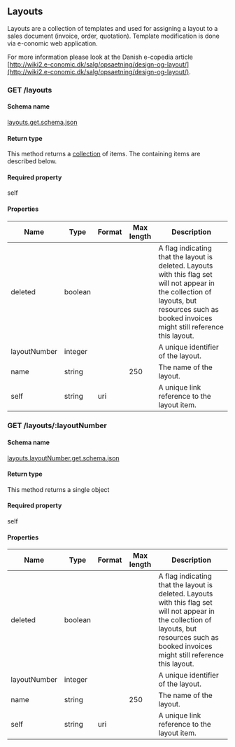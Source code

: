 ## Layouts

Layouts are a collection of templates and used for assigning a layout to a sales document (invoice, order, quotation).
Template modification is done via e-conomic web application.

For more information please look at the Danish e-copedia article [http://wiki2.e-conomic.dk/salg/opsaetning/design-og-layout/](http://wiki2.e-conomic.dk/salg/opsaetning/design-og-layout/).

### <span class='get'>GET</span> /layouts

#### Schema name

[layouts.get.schema.json](https://restapi.e-conomic.com/schema/layouts.get.schema.json)

#### Return type

This method returns a [collection](#collections-vs--resources) of items. The containing items are described below.

#### Required property

self




#### Properties

| Name | Type | Format | Max length | Description |
| ---- | ---- | ------ | ---------- | ----------- |
| deleted| boolean| | | A flag indicating that the layout is deleted. Layouts with this flag set will not appear in the collection of layouts<wbr>, but resources such as booked invoices might still reference this layout.|
| layoutNumber| integer| | | A unique identifier of the layout.|
| name| string| | 250| The name of the layout.|
| self| string| uri| | A unique link reference to the layout item.|



### <span class='get'>GET</span> /layouts/:layoutNumber

#### Schema name

[layouts.layoutNumber.get.schema.json](https://restapi.e-conomic.com/schema/layouts.layoutNumber.get.schema.json)

#### Return type

This method returns a single object

#### Required property

self




#### Properties

| Name | Type | Format | Max length | Description |
| ---- | ---- | ------ | ---------- | ----------- |
| deleted| boolean| | | A flag indicating that the layout is deleted. Layouts with this flag set will not appear in the collection of layouts<wbr>, but resources such as booked invoices might still reference this layout.|
| layoutNumber| integer| | | A unique identifier of the layout.|
| name| string| | 250| The name of the layout.|
| self| string| uri| | A unique link reference to the layout item.|

